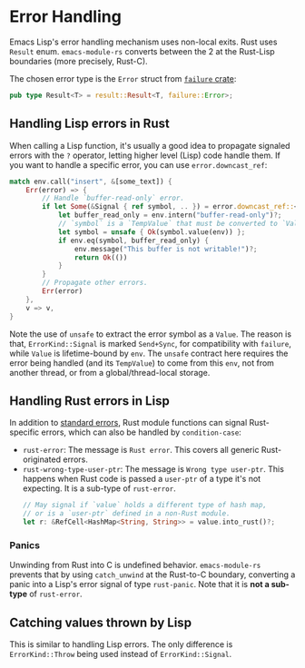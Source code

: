 # Error Handling

Emacs Lisp's error handling mechanism uses non-local exits. Rust uses `Result` enum. `emacs-module-rs` converts between the 2 at the Rust-Lisp boundaries (more precisely, Rust-C).

The chosen error type is the `Error` struct from [`failure` crate](https://github.com/withoutboats/failure):

``` rust
pub type Result<T> = result::Result<T, failure::Error>;
```

## Handling Lisp errors in Rust

When calling a Lisp function, it's usually a good idea to propagate signaled errors with the `?` operator, letting higher level (Lisp) code handle them. If you want to handle a specific error, you can use `error.downcast_ref`:

``` rust
match env.call("insert", &[some_text]) {
    Err(error) => {
        // Handle `buffer-read-only` error.
        if let Some(&Signal { ref symbol, .. }) = error.downcast_ref::<ErrorKind>() {
            let buffer_read_only = env.intern("buffer-read-only")?;
            // `symbol` is a `TempValue` that must be converted to `Value`.
            let symbol = unsafe { Ok(symbol.value(env)) };
            if env.eq(symbol, buffer_read_only) {
                env.message("This buffer is not writable!")?;
                return Ok(())
            }
        }
        // Propagate other errors.
        Err(error)
    },
    v => v,
}
```

Note the use of `unsafe` to extract the error symbol as a `Value`. The reason is that, `ErrorKind::Signal` is marked `Send+Sync`, for compatibility with `failure`, while `Value` is lifetime-bound by `env`. The `unsafe` contract here requires the error being handled (and its `TempValue`) to come from this `env`, not from another thread, or from a global/thread-local storage.

## Handling Rust errors in Lisp

In addition to [standard errors](https://www.gnu.org/software/emacs/manual/html_node/elisp/Standard-Errors.html), Rust module functions can signal Rust-specific errors, which can also be handled by `condition-case`:

- `rust-error`: The message is `Rust error`. This covers all generic Rust-originated errors.
- `rust-wrong-type-user-ptr`: The message is `Wrong type user-ptr`. This happens when Rust code is passed a `user-ptr` of a type it's not expecting. It is a sub-type of `rust-error`.
    ``` rust
    // May signal if `value` holds a different type of hash map,
    // or is a `user-ptr` defined in a non-Rust module.
    let r: &RefCell<HashMap<String, String>> = value.into_rust()?;
    ```

### Panics

Unwinding from Rust into C is undefined behavior. `emacs-module-rs` prevents that by using `catch_unwind` at the Rust-to-C boundary, converting a panic into a Lisp's error signal of type `rust-panic`. Note that it is **not a sub-type** of `rust-error`.

## Catching values thrown by Lisp

This is similar to handling Lisp errors. The only difference is `ErrorKind::Throw` being used instead of `ErrorKind::Signal`.
